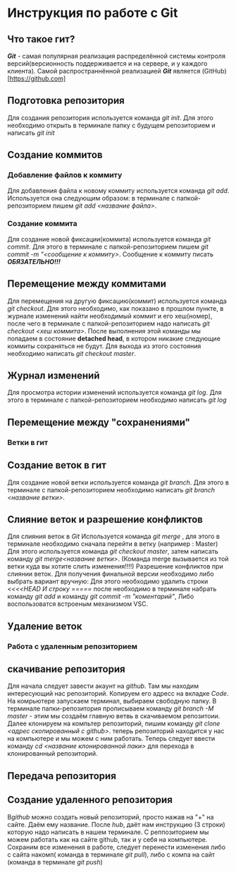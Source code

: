 # Инструкция по работе с Git

## Что такое гит?

***Git*** - самая популярная реализация распределённой системы контроля версий(версионность поддерживается и на сервере, и у каждого клиента). Самой распространнённой реализацией ***Git*** является (GitHub)[https://github.com]

## Подготовка репозитория

Для создания репозитория используется команда *git init*. Для этого необходимо открыть в терминале папку с будущем репозиторием и написать *git init*

## Создание коммитов

### Добавление файлов к коммиту

Для добавления файла к новому коммиту используется команда *git add*. Используется она следующим образом: в терминале с папкой-репозиторием пишем *git add <название файла>*.

### Создание коммита

Для создание новой фиксации(коммита) используется команда *git commit*. Для этого в терминале с папкой-репозиторием пишем *git commit -m "<сообщение к коммиту>*. Сообщение к коммиту писать ***ОБЯЗАТЕЛЬНО!!!***

## Перемещение между коммитами

Для перемещения на другую фиксацию(коммит) используется команда *git checkout*. Для этого необходимо, как показано в прошлом пункте, в журнале изменений найти необходимый коммит и его хеш(номер), после чего в терминале с папкой-репозиторием надо написать *git checkout <хеш коммита>*. После выполнения этой команды мы попадаем в состояние **detached head**, в котором никакие следующие коммиты сохраняться не будут. Для выхода из этого состояния необходимо написать *git checkout master*.

## Журнал изменений

Для просмотра истории изменений используется команда *git log*. Для этого в терминале с папкой-репозиторием необходимо написать *git log*

## Перемещение между "сохранениями"

### Ветки в гит

## Создание веток в гит

Для создание новой ветки используется команда *git branch*. Для этого в терминале с папкой-репозиторием необходимо написать *git branch <название ветки>*.

## Слияние веток и разрешение конфликтов

Для слияния веток в *Git* Используется команда *git merge* , для этого в терминале необходимо сначала перейти в ветку (например : Master) Для этого используется команда *git checkout master*, затем написать команду *git merge<название ветки>*. (Команда merge вызывается из той ветки куда вы хотите слить изменения!!!!)  Разрешение конфликтов при слиянии веток. Для получения финальной версии необходимо либо выбрать вариант вручную: Для этого необходимо удалить строки *<<<<HEAD И строку =====* после необходимо в терминале набрать команду *git add* и команду *git commit -m "коментарий"*, Либо воспользоватся встроеным механизмом VSC.

## Удаление веток

### Работа с удаленным репозиторием

## скачивание репозитория

Для начала следует завести акаунт на *github*. Там мы находим интересующий нас репозиторий. Копируем его адресс на вкладке *Code*. На комрьютере запускаем терминал, выбираем свободную папку. В терминале папки-репозитория прописываем команду *git branch -M master* - этим мы создаём главную ветвь в скачиваемом репозитоии. Далее клонируем на компьтер репозиторий, пишим команду *git clone <адрес скопированный с github>*. теперь репозиторий находится у нас на компьютере и мы можем с ним работать. Теперь следует ввести команду *cd <название клонированной паки>* для перехода в клонированный репозиторий.

## Передача репозитория

## Создание удаленного репозитория

В*github* можно создать новый репозиторий, просто нажав на "+" на сайте. Даём ему название. После *hub*, даёт нам инструкцию (3 строки) которую надо написать в нашем терминале. С реппозиторием мы можем работать как на сайте github, так и у себя на компьютере. Сохраним все изменения в работе, следует перенести изменения либо с сайта накомп( команда в терминале *git pull*), либо с компа на сайт (команда в терминале *git push*)